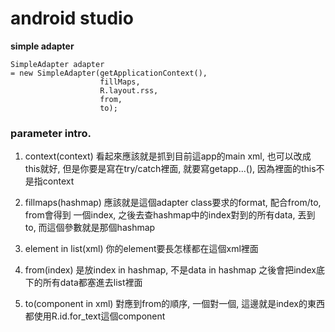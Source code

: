 # android studio

**simple adapter**


```
SimpleAdapter adapter 
= new SimpleAdapter(getApplicationContext(), 
                    fillMaps, 
                    R.layout.rss, 
                    from, 
                    to);
```
### parameter intro.
1. context(context)
看起來應該就是抓到目前這app的main xml, 也可以改成this就好, 
但是你要是寫在try/catch裡面, 就要寫getapp...(), 因為裡面的this不是指context

2. fillmaps(hashmap)
應該就是這個adapter class要求的format, 配合from/to, from會得到
一個index, 之後去查hashmap中的index對到的所有data, 丟到to, 
而這個參數就是那個hashmap

3. element in list(xml)
你的element要長怎樣都在這個xml裡面

4. from(index)
是放index in hashmap,  不是data in hashmap
之後會把index底下的所有data都塞進去list裡面
5. to(component in xml)
對應到from的順序, 一個對一個, 這邊就是index的東西都使用R.id.for_text這個component

